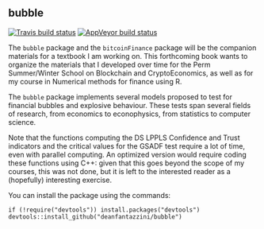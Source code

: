 ## bubble

[![Travis build status](https://travis-ci.org/deanfantazzini/bubble.svg?branch=master)](https://travis-ci.org/deanfantazzini/bubble)
[![AppVeyor build status](https://ci.appveyor.com/api/projects/status/github/deanfantazzini/bubble?branch=master&svg=true)](https://ci.appveyor.com/project/deanfantazzini/bubble)

The `bubble` package and the `bitcoinFinance` package will be the companion materials for a textbook I am working on. This forthcoming book wants to
organize the materials that I developed over time for the Perm Summer/Winter School on Blockchain and CryptoEconomics, as well as for my course in Numerical
methods for finance using R.

The `bubble` package implements several models proposed to test for financial bubbles and explosive behaviour. These tests span several fields of research, 
  from economics to econophysics, from statistics to computer science.
  
Note that the functions computing the DS LPPLS Confidence and Trust indicators and the critical values for the GSADF test require a lot of time, even with parallel computing. An optimized version would require coding these functions using C++: given that this goes beyond the scope
of my courses, this was not done, but it is left to the interested reader as a (hopefully) interesting exercise. 

You can install the package using the commands:
``` {.r}
if (!require("devtools")) install.packages("devtools")
devtools::install_github("deanfantazzini/bubble")
```

